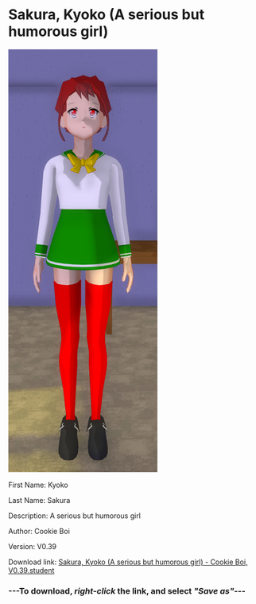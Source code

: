 # Sakura, Kyoko (A serious but humorous girl)

<img src = "https://raw.githubusercontent.com/Arbiter1223/Daigaku-Gurashi-Custom-Students/master/Students/Files/Sakura%2C%20Kyoko%20(A%20serious%20but%20humorous%20girl).png">

First Name: Kyoko

Last Name: Sakura

Description: A serious but humorous girl

Author: Cookie Boi

Version: V0.39

Download link: <a href="https://raw.githubusercontent.com/Arbiter1223/Daigaku-Gurashi-Custom-Students/master/Students/Files/Sakura%2C%20Kyoko%20(A%20serious%20but%20humorous%20girl)%20-%20Cookie%20Boi%2C%20V0.39.student">Sakura, Kyoko (A serious but humorous girl) - Cookie Boi, V0.39.student</a>

### ---**To download, _right-click_ the link, and select _"Save as"_**---
